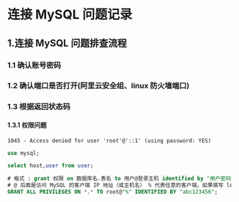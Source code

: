 # 连接 MySQL 问题记录

## 1.连接 MySQL 问题排查流程

### 1.1 确认账号密码

### 1.2 确认端口是否打开(阿里云安全组、linux 防火墙端口)

### 1.3 根据返回状态码

#### 1.3.1 权限问题

`1045 - Access denied for user 'root'@'::1' (using password: YES)`

```sql
use mysql;

select host,user from user;

# 格式 : grant 权限 on 数据库名.表名 to 用户@登录主机 identified by "用户密码";
# @ 后面是访问 MySQL 的客户端 IP 地址（或主机名） % 代表任意的客户端，如果填写 localhost 为本地访问（那此用户就不能远程访问该mysql数据库了）。
GRANT ALL PRIVILEGES ON *.* TO root@"%" IDENTIFIED BY "abc123456"; 
```